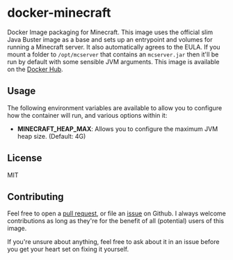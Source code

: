 # docker-minecraft

Docker Image packaging for Minecraft. This image uses the official slim Java Buster image as a base and sets up an entrypoint and volumes for running a Minecraft server. It also automatically agrees to the EULA. If you mount a folder to `/opt/mcserver` that contains an `mcserver.jar` then it'll be run by default with some sensible JVM arguments. This image is available on the [Docker Hub][1].

Usage
-----

The following environment variables are available to allow you to configure how the container will run, and various options within it:

* **MINECRAFT_HEAP_MAX**: Allows you to configure the maximum JVM heap size. (Default: 4G)

License
-------

MIT

Contributing
------------

Feel free to open a [pull request][2], or file an [issue][3] on Github. I always welcome contributions as long as they're for the benefit of all (potential) users of this image.

If you're unsure about anything, feel free to ask about it in an issue before you get your heart set on fixing it yourself.

[1]: https://hub.docker.com/r/seeruk/minecraft/
[2]: https://github.com/SeerUK/docker-minecraft/pulls
[3]: https://github.com/SeerUK/docker-minecraft/issues
